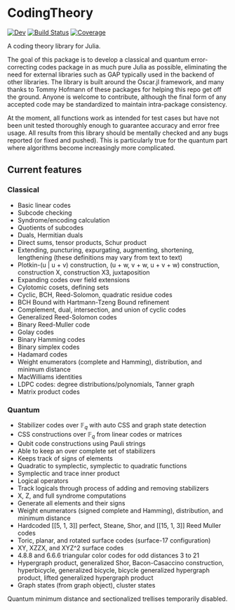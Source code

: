 # CodingTheory

[![Dev](https://img.shields.io/badge/docs-dev-blue.svg)](https://esabo.github.io/CodingTheory/dev/)
[![Build Status](https://github.com/esabo/CodingTheory/actions/workflows/Tests.yml/badge.svg?branch=master)](https://github.com/esabo/CodingTheory/actions/workflows/Tests.yml?query=branch%3Amaster)
[![Coverage](https://codecov.io/gh/esabo/CodingTheory/branch/master/graph/badge.svg)](https://codecov.io/gh/esabo/CodingTheory)

A coding theory library for Julia.

The goal of this package is to develop a classical and quantum error-correcting codes package in as much pure Julia as possible, eliminating the need for external libraries such as GAP typically used in the backend of other libraries. The library is built around the Oscar.jl framework, and many thanks to Tommy Hofmann of these packages for helping this repo get off the ground. Anyone is welcome to contribute, although the final form of any accepted code may be standardized to maintain intra-package consistency.

At the moment, all functions work as intended for test cases but have not been unit tested thoroughly enough to guarantee accuracy and error free usage. All results from this library should be mentally checked and any bugs reported (or fixed and pushed). This is particularly true for the quantum part where algorithms become increasingly more complicated.

## Current features
### Classical
- Basic linear codes
- Subcode checking
- Syndrome/encoding calculation
- Quotients of subcodes
- Duals, Hermitian duals
- Direct sums, tensor products, Schur product
- Extending, puncturing, expurgating, augmenting, shortening, lengthening (these definitions may vary from text to text)
- Plotkin-(u | u + v) construction, (u + w, v + w, u + v + w) construction, construction X, construction X3, juxtaposition
- Expanding codes over field extensions
- Cylotomic cosets, defining sets
- Cyclic, BCH, Reed-Solomon, quadratic residue codes
- BCH Bound with Hartmann-Tzeng Bound refinement
- Complement, dual, intersection, and union of cyclic codes
- Generalized Reed-Solomon codes
- Binary Reed-Muller code
- Golay codes
- Binary Hamming codes
- Binary simplex codes
- Hadamard codes
- Weight enumerators (complete and Hamming), distribution, and minimum distance
- MacWilliams identities
- LDPC codes: degree distributions/polynomials, Tanner graph
- Matrix product codes

### Quantum
- Stabilizer codes over $\mathbb{F}_q$ with auto CSS and graph state detection
- CSS constructions over $\mathbb{F}_q$ from linear codes or matrices
- Qubit code constructions using Pauli strings
- Able to keep an over complete set of stabilizers
- Keeps track of signs of elements
- Quadratic to symplectic, symplectic to quadratic functions
- Symplectic and trace inner product
- Logical operators
- Track logicals through process of adding and removing stabilizers
- X, Z, and full syndrome computations
- Generate all elements and their signs
- Weight enumerators (signed complete and Hamming), distribution, and minimum distance
- Hardcoded [[5, 1, 3]] perfect, Steane, Shor, and [[15, 1, 3]] Reed Muller codes
- Toric, planar, and rotated surface codes (surface-17 configuration)
- XY, XZZX, and XYZ^2 surface codes
- 4.8.8 and 6.6.6 triangular color codes for odd distances 3 to 21
- Hypergraph product, generalized Shor, Bacon-Casaccino construction,
    hyperbicycle, generalized bicycle, bicycle generalized hypergraph product, lifted generalized hypergraph product
- Graph states (from graph object), cluster states

Quantum minimum distance and sectionalized trellises temporarily disabled.
